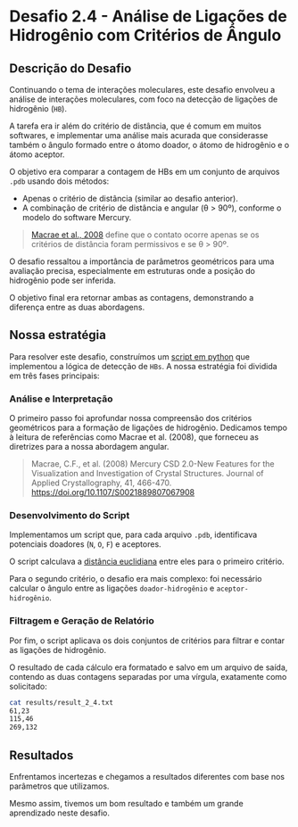 # Desafio 2.4 - Análise de Ligações de Hidrogênio com Critérios de Ângulo

## Descrição do Desafio

Continuando o tema de interações moleculares, este desafio envolveu a análise de interações moleculares, com foco na detecção de ligações de hidrogênio (`HB`).

A tarefa era ir além do critério de distância, que é comum em muitos softwares, e implementar uma análise mais acurada que considerasse também o ângulo formado entre o átomo doador, o átomo de hidrogênio e o átomo aceptor.

O objetivo era comparar a contagem de HBs em um conjunto de arquivos `.pdb` usando dois métodos:
* Apenas o critério de distância (similar ao desafio anterior).
* A combinação de critério de distância e angular (θ > 90º), conforme o modelo do software Mercury.
>[Macrae et al., 2008](https://onlinelibrary.wiley.com/doi/abs/10.1107/S0021889807067908) define que o contato ocorre apenas se os critérios de distância foram permissivos e se θ > 90º.

O desafio ressaltou a importância de parâmetros geométricos para uma avaliação precisa, especialmente em estruturas onde a posição do hidrogênio pode ser inferida. 

O objetivo final era retornar ambas as contagens, demonstrando a diferença entre as duas abordagens.

## Nossa estratégia

Para resolver este desafio, construímos um [script em python](src/hydrogen_bond_calculator.py) que implementou a lógica de detecção de `HBs`. A nossa estratégia foi dividida em três fases principais:

### Análise e Interpretação
O primeiro passo foi aprofundar nossa compreensão dos critérios geométricos para a formação de ligações de hidrogênio. Dedicamos tempo à leitura de referências como Macrae et al. (2008), que forneceu as diretrizes para a nossa abordagem angular.
> Macrae, C.F., et al. (2008) Mercury CSD 2.0-New Features for the Visualization and Investigation of Crystal Structures. Journal of Applied Crystallography, 41, 466-470. https://doi.org/10.1107/S0021889807067908 

### Desenvolvimento do Script
Implementamos um script que, para cada arquivo `.pdb`, identificava potenciais doadores (`N`, `O`, `F`) e aceptores. 

O script calculava a [distância euclidiana](https://pt.wikipedia.org/wiki/Dist%C3%A2ncia_euclidiana) entre eles para o primeiro critério. 

Para o segundo critério, o desafio era mais complexo: foi necessário calcular o ângulo entre as ligações `doador-hidrogênio` e `aceptor-hidrogênio`.

### Filtragem e Geração de Relatório
Por fim, o script aplicava os dois conjuntos de critérios para filtrar e contar as ligações de hidrogênio. 

O resultado de cada cálculo era formatado e salvo em um arquivo de saída, contendo as duas contagens separadas por uma vírgula, exatamente como solicitado:

```bash
cat results/result_2_4.txt
61,23
115,46
269,132
```

## Resultados

Enfrentamos incertezas e chegamos a resultados diferentes com base nos parâmetros que utilizamos. 

Mesmo assim, tivemos um bom resultado e também um grande aprendizado neste desafio.
